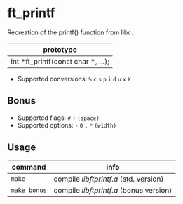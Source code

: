 # ft_printf
Recreation of the printf() function from libc.

| prototype |
| --------- |
| int  *ft_printf(const char *, ...); |

- Supported conversions: `%` `c` `s` `p` `i` `d` `u` `x` `X`

## Bonus
- Supported flags: `#` `+` `(space)`
- Supported options: `-` `0` `.` `*` `(width)`

## Usage
| command | info |
| ------- | ---- |
| `make` | compile *libftprintf.a* (std. version) |
| `make bonus` | compile *libftprintf.a* (bonus version) |
